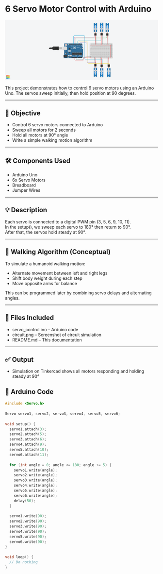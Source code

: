 # 6 Servo Motor Control with Arduino

![Circuit](circuit2-screenshot.png)

This project demonstrates how to control 6 servo motors using an Arduino Uno. The servos sweep initially, then hold position at 90 degrees.

---

## 🎯 Objective
- Control 6 servo motors connected to Arduino
- Sweep all motors for 2 seconds
- Hold all motors at 90° angle
- Write a simple walking motion algorithm

---

## 🛠 Components Used
- Arduino Uno  
- 6x Servo Motors  
- Breadboard  
- Jumper Wires  

---

## 💡 Description
Each servo is connected to a digital PWM pin (3, 5, 6, 9, 10, 11).  
In the setup(), we sweep each servo to 180° then return to 90°.  
After that, the servos hold steady at 90°.

---

## 🧠 Walking Algorithm (Conceptual)
To simulate a humanoid walking motion:
- Alternate movement between left and right legs
- Shift body weight during each step
- Move opposite arms for balance

This can be programmed later by combining servo delays and alternating angles.

---

## 📂 Files Included
- servo_control.ino – Arduino code  
- circuit.png – Screenshot of circuit simulation  
- README.md – This documentation

---

## ✅ Output
- Simulation on Tinkercad shows all motors responding and holding steady at 90°

## 🔧 Arduino Code

```cpp
#include <Servo.h>

Servo servo1, servo2, servo3, servo4, servo5, servo6;

void setup() {
  servo1.attach(3);
  servo2.attach(5);
  servo3.attach(6);
  servo4.attach(9);
  servo5.attach(10);
  servo6.attach(11);

  for (int angle = 0; angle <= 180; angle += 5) {
    servo1.write(angle);
    servo2.write(angle);
    servo3.write(angle);
    servo4.write(angle);
    servo5.write(angle);
    servo6.write(angle);
    delay(50);
  }

  servo1.write(90);
  servo2.write(90);
  servo3.write(90);
  servo4.write(90);
  servo5.write(90);
  servo6.write(90);
}

void loop() {
  // Do nothing
}
